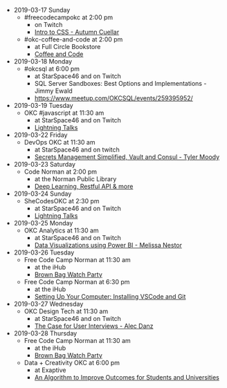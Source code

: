 * 2019-03-17 Sunday
  * #freecodecampokc at 2:00 pm
    * on Twitch
    * [Intro to CSS - Autumn Cuellar](https://www.meetup.com/FreeCodeCampOKC/events/259440207/)
  * #okc-coffee-and-code at 2:00 pm
    * at Full Circle Bookstore
    * [Coffee and Code](https://www.meetup.com/okccoffeeandcode/events/259531651/)
* 2019-03-18 Monday
  * #okcsql at 6:00 pm
    * at StarSpace46 and on Twitch
    * SQL Server Sandboxes: Best Options and Implementations - Jimmy Ewald
    * https://www.meetup.com/OKCSQL/events/259395952/
* 2019-03-19 Tuesday
  * OKC #javascript at 11:30 am
    * at StarSpace46 and on Twitch
    * [Lightning Talks](https://www.meetup.com/OKC-js/events/258498436/)
* 2019-03-22 Friday
  * DevOps OKC at 11:30 am
    * at StarSpace46 and on twitch
    * [Secrets Management Simplified, Vault and Consul - Tyler Moody](https://www.meetup.com/DevopsOKC/events/mhnvrqyzfbtb/)
* 2019-03-23 Saturday
  * Code Norman at 2:00 pm
    * at the Norman Public Library
    * [Deep Learning, Restful API & more](https://www.meetup.com/CODE-Norman/events/258457159/)
* 2019-03-24 Sunday
  * SheCodesOKC at 2:30 pm
    * at StarSpace46 and on Twitch
    * [Lightning Talks](https://www.meetup.com/SheCodesOKC/events/259436041/)
* 2019-03-25 Monday
  * OKC Analytics at 11:30 am
    * at StarSpace46 and on Twitch
    * [Data Visualizations using Power BI - Melissa Nestor](https://www.meetup.com/OKC-Analytics/events/259068009/)
* 2019-03-26 Tuesday
  * Free Code Camp Norman at 11:30 am
    * at the iHub
    * [Brown Bag Watch Party](https://www.meetup.com/FreeCodeCamp-Norman/events/rdhhsqyzfbjc/)
  * Free Code Camp Norman at 6:30 pm
    * at the iHub
    * [Setting Up Your Computer: Installing VSCode and Git](https://www.meetup.com/FreeCodeCamp-Norman/events/259718891/)
* 2019-03-27 Wednesday
  * OKC Design Tech at 11:30 am
    * at StarSpace46 and on Twitch
    * [The Case for User Interviews - Alec Danz](https://www.meetup.com/OKC-Design-Tech/events/258671600/)
* 2019-03-28 Thursday
  * Free Code Camp Norman at 11:30 am
    * at the iHub
    * [Brown Bag Watch Party](https://www.meetup.com/FreeCodeCamp-Norman/events/rdhhsqyzfblc/)
  * Data + Creativity OKC at 6:00 pm
    * at Exaptive
    * [An Algorithm to Improve Outcomes for Students and Universities](https://www.meetup.com/Data-Creativity-OKC/events/259146806/)
